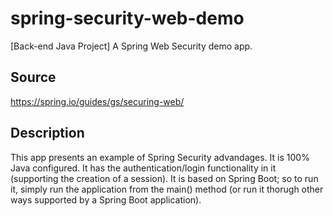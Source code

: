 # spring-security-web-demo
[Back-end Java Project] A Spring Web Security demo app.


## Source
https://spring.io/guides/gs/securing-web/

## Description
This app presents an example of Spring Security advandages. It is 100% Java configured. It has the authentication/login functionality in it (supporting the creation of a session).
It is based on Spring Boot; so to run it, simply run the application from the main() method (or run it thorugh other ways supported by a Spring Boot application).
